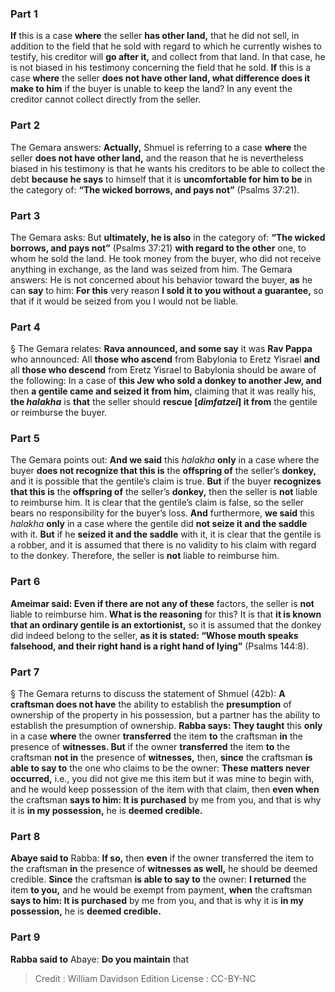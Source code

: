 
### Part 1
<b>If</b> this is a case <b>where</b> the seller <b>has other land,</b> that he did not sell, in addition to the field that he sold with regard to which he currently wishes to testify, his creditor will <b>go after it,</b> and collect from that land. In that case, he is not biased in his testimony concerning the field that he sold. <b>If</b> this is a case <b>where</b> the seller <b>does not have other land, what difference does it make to him</b> if the buyer is unable to keep the land? In any event the creditor cannot collect directly from the seller.

### Part 2
The Gemara answers: <b>Actually,</b> Shmuel is referring to a case <b>where</b> the seller <b>does not have other land,</b> and the reason that he is nevertheless biased in his testimony is that he wants his creditors to be able to collect the debt <b>because he says</b> to himself that it is <b>uncomfortable for him to be</b> in the category of: <b>“The wicked borrows, and pays not”</b> (Psalms 37:21).

### Part 3
The Gemara asks: But <b>ultimately, he is also</b> in the category of: <b>“The wicked borrows, and pays not”</b> (Psalms 37:21) <b>with regard to the other</b> one, to whom he sold the land. He took money from the buyer, who did not receive anything in exchange, as the land was seized from him. The Gemara answers: He is not concerned about his behavior toward the buyer, <b>as</b> he can <b>say</b> to him: <b>For this</b> very reason <b>I sold it to you without a guarantee,</b> so that if it would be seized from you I would not be liable.

### Part 4
§ The Gemara relates: <b>Rava announced, and some say</b> it was <b>Rav Pappa</b> who announced: All <b>those who ascend</b> from Babylonia to Eretz Yisrael <b>and</b> all <b>those who descend</b> from Eretz Yisrael to Babylonia should be aware of the following: In a case of <b>this Jew who sold a donkey to another Jew, and</b> then <b>a gentile came and seized it from him,</b> claiming that it was really his, <b>the <i>halakha</i></b> is <b>that</b> the seller should <b>rescue [<i>dimfatzei</i>] it from</b> the gentile or reimburse the buyer.

### Part 5
The Gemara points out: <b>And we said</b> this <i>halakha</i> <b>only</b> in a case where the buyer <b>does not recognize that this is</b> the <b>offspring of</b> the seller’s <b>donkey,</b> and it is possible that the gentile’s claim is true. <b>But</b> if the buyer <b>recognizes that this is</b> the <b>offspring of</b> the seller’s <b>donkey,</b> then the seller is <b>not</b> liable to reimburse him. It is clear that the gentile’s claim is false, so the seller bears no responsibility for the buyer’s loss. <b>And</b> furthermore, <b>we said</b> this <i>halakha</i> <b>only</b> in a case where the gentile did <b>not seize it and the saddle</b> with it. <b>But</b> if he <b>seized it and the saddle</b> with it, it is clear that the gentile is a robber, and it is assumed that there is no validity to his claim with regard to the donkey. Therefore, the seller is <b>not</b> liable to reimburse him.

### Part 6
<b>Ameimar said: Even if there are not any of these</b> factors, the seller is <b>not</b> liable to reimburse him. <b>What is the reasoning</b> for this? It is that <b>it is known that an ordinary gentile is an extortionist,</b> so it is assumed that the donkey did indeed belong to the seller, <b>as it is stated: “Whose mouth speaks falsehood, and their right hand is a right hand of lying”</b> (Psalms 144:8).

### Part 7
§ The Gemara returns to discuss the statement of Shmuel (42b): <b>A craftsman does not have</b> the ability to establish the <b>presumption</b> of ownership of the property in his possession, but a partner has the ability to establish the presumption of ownership. <b>Rabba says: They taught</b> this <b>only</b> in a case <b>where</b> the owner <b>transferred</b> the item <b>to</b> the craftsman <b>in</b> the presence of <b>witnesses. But</b> if the owner <b>transferred</b> the item <b>to</b> the craftsman <b>not in</b> the presence of <b>witnesses,</b> then, <b>since</b> the craftsman <b>is able to say to</b> the one who claims to be the owner: <b>These matters never occurred,</b> i.e., you did not give me this item but it was mine to begin with, and he would keep possession of the item with that claim, then <b>even when</b> the craftsman <b>says to him: It is purchased</b> by me from you, and that is why it is <b>in my possession,</b> he is <b>deemed credible.</b>

### Part 8
<b>Abaye said to</b> Rabba: <b>If so,</b> then <b>even</b> if the owner transferred the item to the craftsman <b>in</b> the presence of <b>witnesses as well,</b> he should be deemed credible. <b>Since</b> the craftsman <b>is able to say to</b> the owner: <b>I returned</b> the item <b>to you,</b> and he would be exempt from payment, <b>when</b> the craftsman <b>says to him: It is purchased</b> by me from you, and that is why it is <b>in my possession,</b> he is <b>deemed credible.</b>

### Part 9
<b>Rabba said to</b> Abaye: <b>Do you maintain</b> that

>Credit : William Davidson Edition
>License : CC-BY-NC
